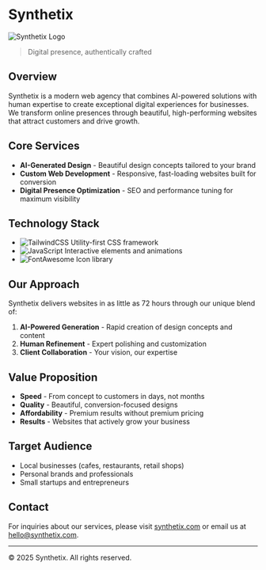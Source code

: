 # Synthetix

![Synthetix Logo](https://img.shields.io/badge/Synthetix-Digital_Presence-1a1a1a?style=for-the-badge&logo=data:image/svg+xml;base64,PHN2ZyB2aWV3Qm94PSIwIDAgMjQgMjQiIHhtbG5zPSJodHRwOi8vd3d3LnczLm9yZy8yMDAwL3N2ZyI+PGNpcmNsZSBjeD0iMTIiIGN5PSIxMiIgcj0iMTIiIGZpbGw9IiMxYTFhMWEiLz48cGF0aCBmaWxsPSJ3aGl0ZSIgZD0iTTEyIDJMMyA3bDkgNSA5LTUtOS01em0wIDE0TDMgMTFsOSA1IDktNS05LTV6Ii8+PHBhdGggZmlsbD0id2hpdGUiIGQ9Ik0zIDExbDkgNSA5LTUiIG9wYWNpdHk9IjAuNSIvPjwvc3ZnPg==)

> Digital presence, authentically crafted

## Overview

Synthetix is a modern web agency that combines AI-powered solutions with human expertise to create exceptional digital experiences for businesses. We transform online presences through beautiful, high-performing websites that attract customers and drive growth.

## Core Services

- **AI-Generated Design** - Beautiful design concepts tailored to your brand
- **Custom Web Development** - Responsive, fast-loading websites built for conversion
- **Digital Presence Optimization** - SEO and performance tuning for maximum visibility

## Technology Stack

- ![TailwindCSS](https://img.shields.io/badge/Tailwind_CSS-38B2AC?style=flat-square&logo=tailwind-css&logoColor=white) Utility-first CSS framework
- ![JavaScript](https://img.shields.io/badge/JavaScript-F7DF1E?style=flat-square&logo=javascript&logoColor=black) Interactive elements and animations
- ![FontAwesome](https://img.shields.io/badge/Font_Awesome-339AF0?style=flat-square&logo=font-awesome&logoColor=white) Icon library

## Our Approach

Synthetix delivers websites in as little as 72 hours through our unique blend of:

1. **AI-Powered Generation** - Rapid creation of design concepts and content
2. **Human Refinement** - Expert polishing and customization
3. **Client Collaboration** - Your vision, our expertise

## Value Proposition

- **Speed** - From concept to customers in days, not months
- **Quality** - Beautiful, conversion-focused designs
- **Affordability** - Premium results without premium pricing
- **Results** - Websites that actively grow your business

## Target Audience

- Local businesses (cafes, restaurants, retail shops)
- Personal brands and professionals
- Small startups and entrepreneurs

## Contact

For inquiries about our services, please visit [synthetix.com](https://synthetix.com) or email us at hello@synthetix.com.

---

© 2025 Synthetix. All rights reserved.
